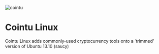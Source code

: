 ![cointu](http://i.imgur.com/EXezhNz.png)
# Cointu Linux
Cointu Linux adds commonly-used cryptocurrency tools onto a 'trimmed' version of Ubuntu 13.10 (saucy)
